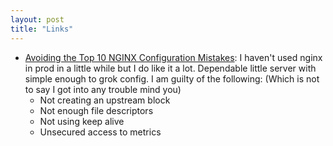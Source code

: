 ```yaml
---
layout: post
title: "Links"
---
```


* [Avoiding the Top 10 NGINX Configuration Mistakes](https://www.nginx.com/blog/avoiding-top-10-nginx-configuration-mistakes/): I haven't used nginx in prod in a little while but I do like it a lot. Dependable little server with simple enough to grok config. I am guilty of the following: (Which is not to say I got into any trouble mind you)
  * Not creating an upstream block
  * Not enough file descriptors
  * Not using keep alive
  * Unsecured access to metrics
